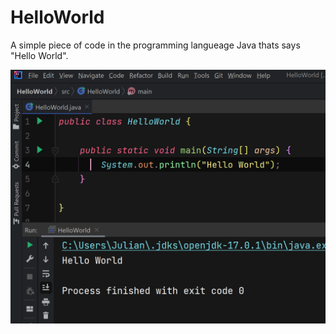 # HelloWorld
A simple piece of code in the programming langueage Java thats says "Hello World".


<img src="https://raw.githubusercontent.com/Schweitzerle/HelloWorld/main/HelloWorldScrnshot.png" width="800" height="auto">

